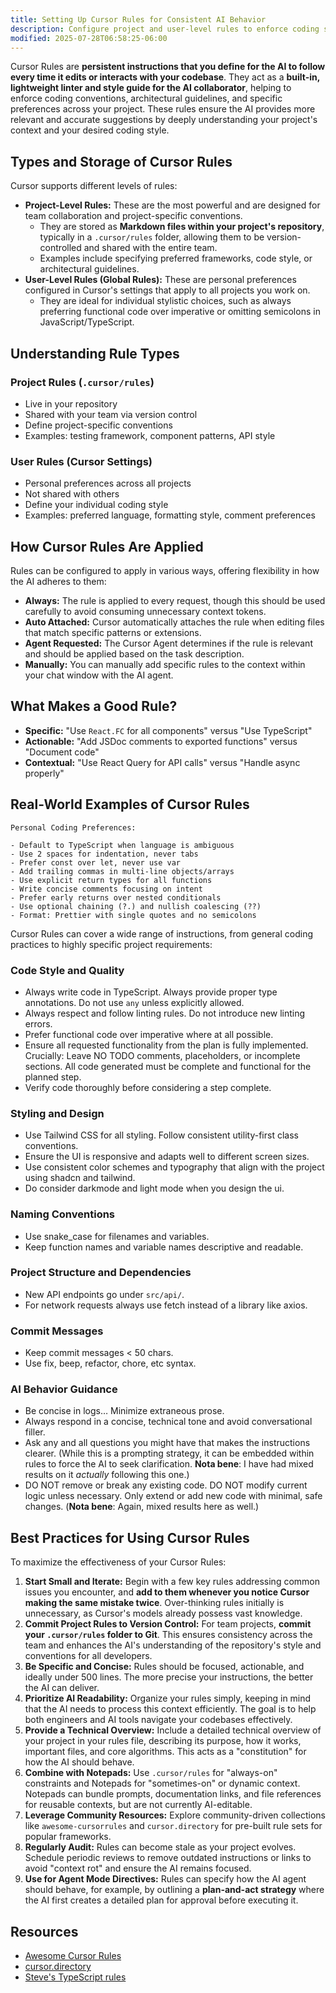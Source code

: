 ```yaml
---
title: Setting Up Cursor Rules for Consistent AI Behavior
description: Configure project and user-level rules to enforce coding standards and guide AI behavior in Cursor.
modified: 2025-07-28T06:58:25-06:00
---
```


Cursor Rules are **persistent instructions that you define for the AI to follow every time it edits or interacts with your codebase**. They act as a **built-in, lightweight linter and style guide for the AI collaborator**, helping to enforce coding conventions, architectural guidelines, and specific preferences across your project. These rules ensure the AI provides more relevant and accurate suggestions by deeply understanding your project's context and your desired coding style.

## Types and Storage of Cursor Rules

Cursor supports different levels of rules:

- **Project-Level Rules:** These are the most powerful and are designed for team collaboration and project-specific conventions.
  - They are stored as **Markdown files within your project's repository**, typically in a `.cursor/rules` folder, allowing them to be version-controlled and shared with the entire team.
  - Examples include specifying preferred frameworks, code style, or architectural guidelines.
- **User-Level Rules (Global Rules):** These are personal preferences configured in Cursor's settings that apply to all projects you work on.
  - They are ideal for individual stylistic choices, such as always preferring functional code over imperative or omitting semicolons in JavaScript/TypeScript.

## Understanding Rule Types

### Project Rules (`.cursor/rules`)

- Live in your repository
- Shared with your team via version control
- Define project-specific conventions
- Examples: testing framework, component patterns, API style

### User Rules (Cursor Settings)

- Personal preferences across all projects
- Not shared with others
- Define your individual coding style
- Examples: preferred language, formatting style, comment preferences

## How Cursor Rules Are Applied

Rules can be configured to apply in various ways, offering flexibility in how the AI adheres to them:

- **Always:** The rule is applied to every request, though this should be used carefully to avoid consuming unnecessary context tokens.
- **Auto Attached:** Cursor automatically attaches the rule when editing files that match specific patterns or extensions.
- **Agent Requested:** The Cursor Agent determines if the rule is relevant and should be applied based on the task description.
- **Manually:** You can manually add specific rules to the context within your chat window with the AI agent.

## What Makes a Good Rule?

- **Specific:** "Use `React.FC` for all components" versus "Use TypeScript"
- **Actionable:** "Add JSDoc comments to exported functions" versus "Document code"
- **Contextual:** "Use React Query for API calls" versus "Handle async properly"

## Real-World Examples of Cursor Rules

```
Personal Coding Preferences:

- Default to TypeScript when language is ambiguous
- Use 2 spaces for indentation, never tabs
- Prefer const over let, never use var
- Add trailing commas in multi-line objects/arrays
- Use explicit return types for all functions
- Write concise comments focusing on intent
- Prefer early returns over nested conditionals
- Use optional chaining (?.) and nullish coalescing (??)
- Format: Prettier with single quotes and no semicolons
```

Cursor Rules can cover a wide range of instructions, from general coding practices to highly specific project requirements:

### Code Style and Quality

- Always write code in TypeScript. Always provide proper type annotations. Do not use `any` unless explicitly allowed.
- Always respect and follow linting rules. Do not introduce new linting errors.
- Prefer functional code over imperative where at all possible.
- Ensure all requested functionality from the plan is fully implemented. Crucially: Leave NO TODO comments, placeholders, or incomplete sections. All code generated must be complete and functional for the planned step.
- Verify code thoroughly before considering a step complete.

### Styling and Design

- Use Tailwind CSS for all styling. Follow consistent utility-first class conventions.
- Ensure the UI is responsive and adapts well to different screen sizes.
- Use consistent color schemes and typography that align with the project using shadcn and tailwind.
- Do consider darkmode and light mode when you design the ui.

### Naming Conventions

- Use snake_case for filenames and variables.
- Keep function names and variable names descriptive and readable.

### Project Structure and Dependencies

- New API endpoints go under `src/api/`.
- For network requests always use fetch instead of a library like axios.

### Commit Messages

- Keep commit messages &lt; 50 chars.
- Use fix, beep, refactor, chore, etc syntax.

### AI Behavior Guidance

- Be concise in logs… Minimize extraneous prose.
- Always respond in a concise, technical tone and avoid conversational filler.
- Ask any and all questions you might have that makes the instructions clearer. (While this is a prompting strategy, it can be embedded within rules to force the AI to seek clarification. **Nota bene**: I have had mixed results on it _actually_ following this one.)
- DO NOT remove or break any existing code. DO NOT modify current logic unless necessary. Only extend or add new code with minimal, safe changes. (**Nota bene**: Again, mixed results here as well.)

## Best Practices for Using Cursor Rules

To maximize the effectiveness of your Cursor Rules:

1. **Start Small and Iterate:** Begin with a few key rules addressing common issues you encounter, and **add to them whenever you notice Cursor making the same mistake twice**. Over-thinking rules initially is unnecessary, as Cursor's models already possess vast knowledge.
2. **Commit Project Rules to Version Control:** For team projects, **commit your `.cursor/rules` folder to Git**. This ensures consistency across the team and enhances the AI's understanding of the repository's style and conventions for all developers.
3. **Be Specific and Concise:** Rules should be focused, actionable, and ideally under 500 lines. The more precise your instructions, the better the AI can deliver.
4. **Prioritize AI Readability:** Organize your rules simply, keeping in mind that the AI needs to process this context efficiently. The goal is to help both engineers and AI tools navigate your codebases effectively.
5. **Provide a Technical Overview:** Include a detailed technical overview of your project in your rules file, describing its purpose, how it works, important files, and core algorithms. This acts as a "constitution" for how the AI should behave.
6. **Combine with Notepads:** Use `.cursor/rules` for "always-on" constraints and Notepads for "sometimes-on" or dynamic context. Notepads can bundle prompts, documentation links, and file references for reusable contexts, but are not currently AI-editable.
7. **Leverage Community Resources:** Explore community-driven collections like `awesome-cursorrules` and `cursor.directory` for pre-built rule sets for popular frameworks.
8. **Regularly Audit:** Rules can become stale as your project evolves. Schedule periodic reviews to remove outdated instructions or links to avoid "context rot" and ensure the AI remains focused.
9. **Use for Agent Mode Directives:** Rules can specify how the AI agent should behave, for example, by outlining a **plan-and-act strategy** where the AI first creates a detailed plan for approval before executing it.

## Resources

- [Awesome Cursor Rules](https://github.com/PatrickJS/awesome-cursorrules)
- [cursor.directory](https://cursor.directory/)
- [Steve's TypeScript rules](https://stevekinney.com/writing/cursor-rules-typescript)
